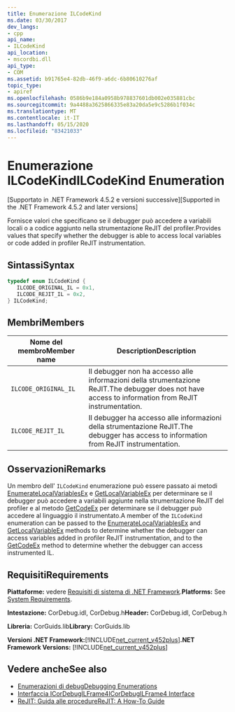 ```yaml
---
title: Enumerazione ILCodeKind
ms.date: 03/30/2017
dev_langs:
- cpp
api_name:
- ILCodeKind
api_location:
- mscordbi.dll
api_type:
- COM
ms.assetid: b91765e4-82db-46f9-a6dc-6b80610276af
topic_type:
- apiref
ms.openlocfilehash: 0586b9e184a0958b978837601db002e035881cbc
ms.sourcegitcommit: 9a4488a3625866335e83a20da5e9c5286b1f034c
ms.translationtype: MT
ms.contentlocale: it-IT
ms.lasthandoff: 05/15/2020
ms.locfileid: "83421033"
---
```

# <a name="ilcodekind-enumeration"></a><span data-ttu-id="fc16e-102">Enumerazione ILCodeKind</span><span class="sxs-lookup"><span data-stu-id="fc16e-102">ILCodeKind Enumeration</span></span>
<span data-ttu-id="fc16e-103">[Supportato in .NET Framework 4.5.2 e versioni successive]</span><span class="sxs-lookup"><span data-stu-id="fc16e-103">[Supported in the .NET Framework 4.5.2 and later versions]</span></span>  
  
 <span data-ttu-id="fc16e-104">Fornisce valori che specificano se il debugger può accedere a variabili locali o a codice aggiunto nella strumentazione ReJIT del profiler.</span><span class="sxs-lookup"><span data-stu-id="fc16e-104">Provides values that specify whether the debugger is able to access local variables or code added in profiler ReJIT instrumentation.</span></span>  
  
## <a name="syntax"></a><span data-ttu-id="fc16e-105">Sintassi</span><span class="sxs-lookup"><span data-stu-id="fc16e-105">Syntax</span></span>  
  
```cpp
typedef enum ILCodeKind {  
   ILCODE_ORIGINAL_IL = 0x1,  
   ILCODE_REJIT_IL = 0x2,  
} ILCodeKind;  
```  
  
## <a name="members"></a><span data-ttu-id="fc16e-106">Membri</span><span class="sxs-lookup"><span data-stu-id="fc16e-106">Members</span></span>  
  
|<span data-ttu-id="fc16e-107">Nome del membro</span><span class="sxs-lookup"><span data-stu-id="fc16e-107">Member name</span></span>|<span data-ttu-id="fc16e-108">Description</span><span class="sxs-lookup"><span data-stu-id="fc16e-108">Description</span></span>|  
|-----------------|-----------------|  
|`ILCODE_ORIGINAL_IL`|<span data-ttu-id="fc16e-109">Il debugger non ha accesso alle informazioni della strumentazione ReJIT.</span><span class="sxs-lookup"><span data-stu-id="fc16e-109">The debugger does not have access to information from ReJIT instrumentation.</span></span>|  
|`ILCODE_REJIT_IL`|<span data-ttu-id="fc16e-110">Il debugger ha accesso alle informazioni della strumentazione ReJIT.</span><span class="sxs-lookup"><span data-stu-id="fc16e-110">The debugger has access to information from ReJIT instrumentation.</span></span>|  
  
## <a name="remarks"></a><span data-ttu-id="fc16e-111">Osservazioni</span><span class="sxs-lookup"><span data-stu-id="fc16e-111">Remarks</span></span>  
 <span data-ttu-id="fc16e-112">Un membro dell' `ILCodeKind` enumerazione può essere passato ai metodi [EnumerateLocalVariablesEx](icordebugilframe4-enumeratelocalvariablesex-method.md) e [GetLocalVariableEx](icordebugilframe4-getlocalvariableex-method.md) per determinare se il debugger può accedere a variabili aggiunte nella strumentazione ReJIT del profiler e al metodo [GetCodeEx](icordebugilframe4-getcodeex-method.md) per determinare se il debugger può accedere al linguaggio il instrumentato.</span><span class="sxs-lookup"><span data-stu-id="fc16e-112">A member of the `ILCodeKind` enumeration can be passed to the [EnumerateLocalVariablesEx](icordebugilframe4-enumeratelocalvariablesex-method.md) and [GetLocalVariableEx](icordebugilframe4-getlocalvariableex-method.md) methods to determine whether the debugger can access variables added in profiler ReJIT instrumentation, and to the [GetCodeEx](icordebugilframe4-getcodeex-method.md) method to determine whether the debugger can access instrumented IL.</span></span>  
  
## <a name="requirements"></a><span data-ttu-id="fc16e-113">Requisiti</span><span class="sxs-lookup"><span data-stu-id="fc16e-113">Requirements</span></span>  
 <span data-ttu-id="fc16e-114">**Piattaforme:** vedere [Requisiti di sistema di .NET Framework](../../get-started/system-requirements.md).</span><span class="sxs-lookup"><span data-stu-id="fc16e-114">**Platforms:** See [System Requirements](../../get-started/system-requirements.md).</span></span>  
  
 <span data-ttu-id="fc16e-115">**Intestazione:** CorDebug.idl, CorDebug.h</span><span class="sxs-lookup"><span data-stu-id="fc16e-115">**Header:** CorDebug.idl, CorDebug.h</span></span>  
  
 <span data-ttu-id="fc16e-116">**Libreria:** CorGuids.lib</span><span class="sxs-lookup"><span data-stu-id="fc16e-116">**Library:** CorGuids.lib</span></span>  
  
 <span data-ttu-id="fc16e-117">**Versioni .NET Framework:**[!INCLUDE[net_current_v452plus](../../../../includes/net-current-v452plus-md.md)]</span><span class="sxs-lookup"><span data-stu-id="fc16e-117">**.NET Framework Versions:** [!INCLUDE[net_current_v452plus](../../../../includes/net-current-v452plus-md.md)]</span></span>  
  
## <a name="see-also"></a><span data-ttu-id="fc16e-118">Vedere anche</span><span class="sxs-lookup"><span data-stu-id="fc16e-118">See also</span></span>

- [<span data-ttu-id="fc16e-119">Enumerazioni di debug</span><span class="sxs-lookup"><span data-stu-id="fc16e-119">Debugging Enumerations</span></span>](debugging-enumerations.md)
- [<span data-ttu-id="fc16e-120">Interfaccia ICorDebugILFrame4</span><span class="sxs-lookup"><span data-stu-id="fc16e-120">ICorDebugILFrame4 Interface</span></span>](icordebugilframe4-interface.md)
- [<span data-ttu-id="fc16e-121">ReJIT: Guida alle procedure</span><span class="sxs-lookup"><span data-stu-id="fc16e-121">ReJIT: A How-To Guide</span></span>](https://docs.microsoft.com/archive/blogs/davbr/rejit-a-how-to-guide)
